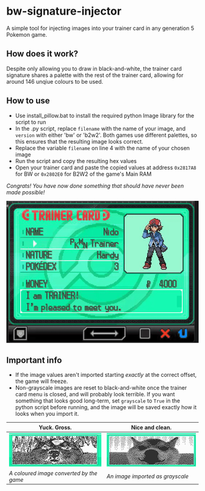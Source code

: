 # bw-signature-injector

A simple tool for injecting images into your trainer card in any generation 5 Pokemon game.

## How does it work?

Despite only allowing you to draw in black-and-white, the trainer card signature shares a palette with the rest of the trainer card, allowing for around 146 unqiue colours to be used.

## How to use

- Use install_pillow.bat to install the required python Image library for the script to run
- In the .py script, replace `filename` with the name of your image, and `version` with either 'bw' or 'b2w2'. Both games use different palettes, so this ensures that the resulting image looks correct.
- Replace the variable `filename` on line 4 with the name of your chosen image 
- Run the script and copy the resulting hex values
- Open your trainer card and paste the copied values at address `0x2817A8` for BW or `0x2802E0` for B2W2 of the game's Main RAM

_Congrats! You have now done something that should have never been made possible!_

![](github/card.gif)

## Important info

- If the image values aren't imported starting _exactly_ at the correct offset, the game will freeze.
- Non-grayscale images are reset to black-and-white once the trainer card menu is closed, and will probably look terrible. If you want something that looks good long-term, set `grayscale` to `True` in the python script before running, and the image will be saved exactly how it looks when you import it. 


| Yuck. Gross.  | Nice and clean.  |
| ------------- | ------------- |
| ![](github/converted.png)  | ![](github/grayscale.png) |
| _A coloured image converted by the game_  | _An image imported as grayscale_  |
